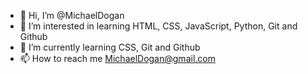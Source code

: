 - 👋 Hi, I’m @MichaelDogan
- 👀 I’m interested in learning HTML, CSS, JavaScript, Python, Git and Github
- 🌱 I’m currently learning CSS, Git and Github
- 📫 How to reach me MichaelDogan@gmail.com

<!---
MichaelDogan/MichaelDogan is a ✨ special ✨ repository because its `README.md` (this file) appears on your GitHub profile.
You can click the Preview link to take a look at your changes.
--->
